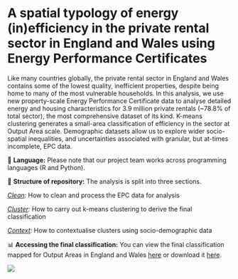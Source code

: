 # A spatial typology of energy (in)efficiency in the private rental sector in England and Wales using Energy Performance Certificates

Like many countries globally, the private rental sector in England and Wales contains some of the lowest quality, inefficient properties, despite being home to many of the most vulnerable households. In this analysis, we use new property-scale Energy Performance Certificate data to analyse detailed energy and housing characteristics for 3.9 million private rentals (~78.8% of total sector), the most comprehensive dataset of its kind. K-means clustering generates a small-area classification of efficiency in the sector at Output Area scale. Demographic datasets allow us to explore wider socio-spatial inequalities, and uncertainties associated with granular, but at-times incomplete, EPC data. 

💬 **Language:**  Please note that our project team works across programming languages (R and Python).

🧱 **Structure of repository:** The analysis is split into three sections.

*[Clean](https://github.com/CaitHRobinson/private-rental-efficiency/tree/main/clean):* How to clean and process the EPC data for analysis

*[Cluster](https://github.com/CaitHRobinson/private-rental-efficiency/tree/main/cluster):* How to carry out k-means clustering to derive the final classification

*[Context](https://github.com/CaitHRobinson/private-rental-efficiency/tree/main/context%20):* How to contextualise clusters using socio-demographic data

📊 **Accessing the final classification:** You can view the final classification mapped for Output Areas in England and Wales [here](https://uobristol.maps.arcgis.com/apps/dashboards/70659ed299ff42bcb9410d6fc270aea4) or download it [here](https://github.com/CaitHRobinson/private-rental-efficiency/blob/main/cluster/PRS_EPC_OA_clusters_9.zip).


<img src= "https://github.com/user-attachments/assets/4e70dc72-82cb-4221-b327-64c7b031a065">
